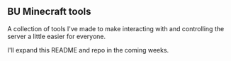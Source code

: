 ## BU Minecraft tools

A collection of tools I've made to make interacting with and controlling the server a little easier for everyone.

I'll expand this README and repo in the coming weeks.